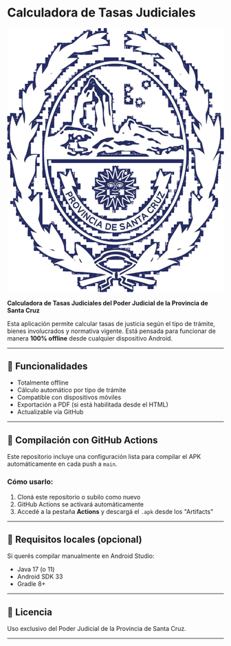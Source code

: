 
# Calculadora de Tasas Judiciales

![Escudo Provincia de Santa Cruz](escudo.png)

**Calculadora de Tasas Judiciales del Poder Judicial de la Provincia de Santa Cruz**

Esta aplicación permite calcular tasas de justicia según el tipo de trámite, bienes involucrados y normativa vigente. Está pensada para funcionar de manera **100% offline** desde cualquier dispositivo Android.

---

## 📱 Funcionalidades

- Totalmente offline
- Cálculo automático por tipo de trámite
- Compatible con dispositivos móviles
- Exportación a PDF (si está habilitada desde el HTML)
- Actualizable vía GitHub

---

## 🚀 Compilación con GitHub Actions

Este repositorio incluye una configuración lista para compilar el APK automáticamente en cada push a `main`.

### Cómo usarlo:

1. Cloná este repositorio o subilo como nuevo
2. GitHub Actions se activará automáticamente
3. Accedé a la pestaña **Actions** y descargá el `.apk` desde los "Artifacts"

---

## 🔧 Requisitos locales (opcional)

Si querés compilar manualmente en Android Studio:

- Java 17 (o 11)
- Android SDK 33
- Gradle 8+

---

## 📜 Licencia

Uso exclusivo del Poder Judicial de la Provincia de Santa Cruz.

---